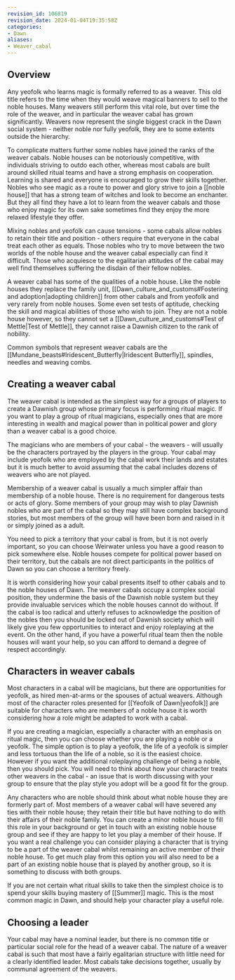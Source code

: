 ```yaml
---
revision_id: 106819
revision_date: 2024-01-04T19:35:58Z
categories:
- Dawn
aliases:
- Weaver_cabal
---
```



## Overview
Any yeofolk who learns magic is formally referred to as a weaver. This old title refers to the time when they would weave magical banners to sell to the noble houses. Many weavers still perform this vital role, but over time the role of the weaver, and in particular the weaver cabal has grown significantly. Weavers now represent the single biggest crack in the Dawn social system - neither noble nor fully yeofolk, they are to some extents outside the hierarchy.

To complicate matters further some nobles have joined the ranks of the weaver cabals. Noble houses can be notoriously competitive, with individuals striving to outdo each other, whereas most cabals are built around skilled ritual teams and have a strong emphasis on cooperation. Learning is shared and everyone is encouraged to grow their skills together. Nobles who see magic as a route to power and glory strive to join a [[noble house]] that has a strong team of witches and look to become an enchanter. But they all find they have a lot to learn from the weaver cabals and those who enjoy magic for its own sake sometimes find they enjoy the more relaxed lifestyle they offer.

Mixing nobles and yeofolk can cause tensions - some cabals allow nobles to retain their title and position - others require that everyone in the cabal treat each other as equals. Those nobles who try to move between the two worlds of the noble house and the weaver cabal especially can find it difficult. Those who acquiesce to the egalitarian attitudes of the cabal may well find themselves suffering the disdain of their fellow nobles.

A weaver cabal has some of the qualities of a noble house. Like the noble houses they replace the family unit, [[Dawn_culture_and_customs#Fostering and adoption|adopting children]] from other cabals and from yeofolk and very rarely from noble houses. Some even set tests of aptitude, checking the skill and magical abilities of those who wish to join. They are not a noble house however, so they cannot set a [[Dawn_culture_and_customs#Test of Mettle|Test of Mettle]], they cannot raise a Dawnish citizen to the rank of nobility.

Common symbols that represent weaver cabals are the [[Mundane_beasts#Iridescent_Butterfly|Iridescent Butterfly]], spindles, needles and weaving combs.

## Creating a weaver cabal
The weaver cabal is intended as the simplest way for a groups of players to create a Dawnish group whose primary focus is performing ritual magic. If you want to play a group of ritual magicians, especially ones that are more interesting in wealth and magical power than in political power and glory than a weaver cabal is a good choice.

The magicians who are members of your cabal - the weavers - will usually be the characters portrayed by the players in the group. Your cabal may include yeofolk who are employed by the cabal work their lands and estates but it is much better to avoid assuming that the cabal includes dozens of weavers who are not played.

Membership of a weaver cabal is usually a much simpler affair than membership of a noble house. There is no requirement for dangerous tests or acts of glory. Some members of your group may wish to play Dawnish nobles who are part of the cabal so they may still have complex background stories, but most members of the group will have been born and raised in it or simply joined as a adult.

You need to pick a territory that your cabal is from, but it is not overly important, so you can choose Weirwater unless you have a good reason to pick somewhere else. Noble houses compete for political power based on their territory, but the cabals are not direct participants in the politics of Dawn so you can choose a territory freely.

It is worth considering how your cabal presents itself to other cabals and to the noble houses of Dawn. The weaver cabals occupy a complex social position, they undermine the basis of the Dawnish noble system but they provide invaluable services which the noble houses cannot do without. If the cabal is too radical and utterly refuses to acknowledge the position of the nobles then you should be locked out of Dawnish society which will likely give you few opportunities to interact and enjoy roleplaying at the event. On the other hand, if you have a powerful ritual team then the noble houses will want your help, so you can afford to demand a degree of respect accordingly.

## Characters in weaver cabals
Most characters in a cabal will be magicians, but there are opportunities for yeofolk, as hired men-at-arms or the spouses of actual weavers. Although most of the character roles presented for [[Yeofolk of Dawn|yeofolk]] are suitable for characters who are members of a noble house it is worth considering how a role might be adapted to work with a cabal.

If you are creating a magician, especially a character with an emphasis on ritual magic, then you can choose whether you are playing a noble or a yeofolk. The simple option is to play a yeofolk, the life of a yeofolk is simpler and less tortuous than the life of a noble, so it is the easiest choice. However if you want the additional roleplaying challenge of being a noble, then you should pick. You will need to think about how your character treats other weavers in the cabal - an issue that is worth discussing with your group to ensure that the play style you adopt will be a good fit for the group.

Any characters who are noble should think about what noble house they are formerly part of. Most members of a weaver cabal will have severed any ties with their noble house; they retain their title but have nothing to do with their affairs of their noble family. You can create a minor noble house to fill this role in your background or get in touch with an existing noble house group and see if they are happy to let you play a member of their house. If you want a real challenge you can consider playing a character that is trying to be a part of the weaver cabal whilst remaining an active member of their noble house. To get much play from this option you will also need to be a part of an existing noble house that is played by another group, so it is something to discuss with both groups.

If you are not certain what ritual skills to take then the simplest choice is to spend your skills buying mastery of [[Summer]] magic. This is the most common magic in Dawn, and should help your character play a useful role.

## Choosing a leader
Your cabal may have a nominal leader, but there is no common title or particular social role for the head of a weaver cabal. The nature of a weaver cabal is such that most have a fairly egalitarian structure with little need for a clearly identified leader. Most cabals take decisions together, usually by communal agreement of the weavers.
